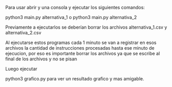 Para usar abrir y una consola y ejecutar los siguientes comandos:

python3 main.py alternativa_1
o
python3 main.py alternativa_2

Previamente a ejecutarlos se deberían borrar los archivos alternativa_1.csv y alternativa_2.csv

Al ejecutarse estos programas cada 1 minuto se van a registrar en esos archivos la cantidad de 
instrucciones procesadas hasta ese minuto de ejecucion, por eso es importante borrar los archivos 
ya que se escribe al final de los archivos y no se pisan

Luego ejecutar

python3 grafico.py para ver un resultado grafico y mas amigable.
